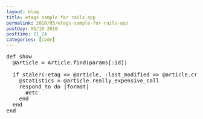 ```yaml
---
layout: blog
title: etags sample for rails app
permalink: 2010/05/etags-sample-for-rails-app
postday: 05/18 2010
posttime: 21_24
categories: [Code]
---
```


<pre>
def show
  @article = Article.find(params[:id]) 
  
  if stale?(:etag => @article, :last_modified => @article.created_at.utc)
    @statistics = @article.really_expensive_call
    respond_to do |format|
      #etc
    end
  end
end
</pre>
